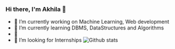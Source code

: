 ### Hi there, I'm Akhila 👋

- 🔭 I’m currently working on Machine Learning, Web development
- 🌱 I’m currently learning DBMS, DataStructures and Algorithms
- 👯 
- 🤔 I’m looking for Internships
![Github stats](https://github-readme-stats.vercel.app/api?username=saranyatavva)

